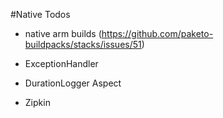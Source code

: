 #Native Todos
- native arm builds (https://github.com/paketo-buildpacks/stacks/issues/51)

- ExceptionHandler
- DurationLogger Aspect
- Zipkin